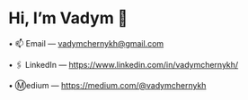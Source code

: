 # **Hi, I’m Vadym** 👋

• 📫 Email     — vadymchernykh@gmail.com

• 🖇️ LinkedIn  — https://www.linkedin.com/in/vadymchernykh/

• Ⓜ️edium      — https://medium.com/@vadymchernykh
<!---
VadimZP/VadimZP is a ✨ special ✨ repository because its `README.md` (this file) appears on your GitHub profile.
You can click the Preview link to take a look at your changes.
--->
